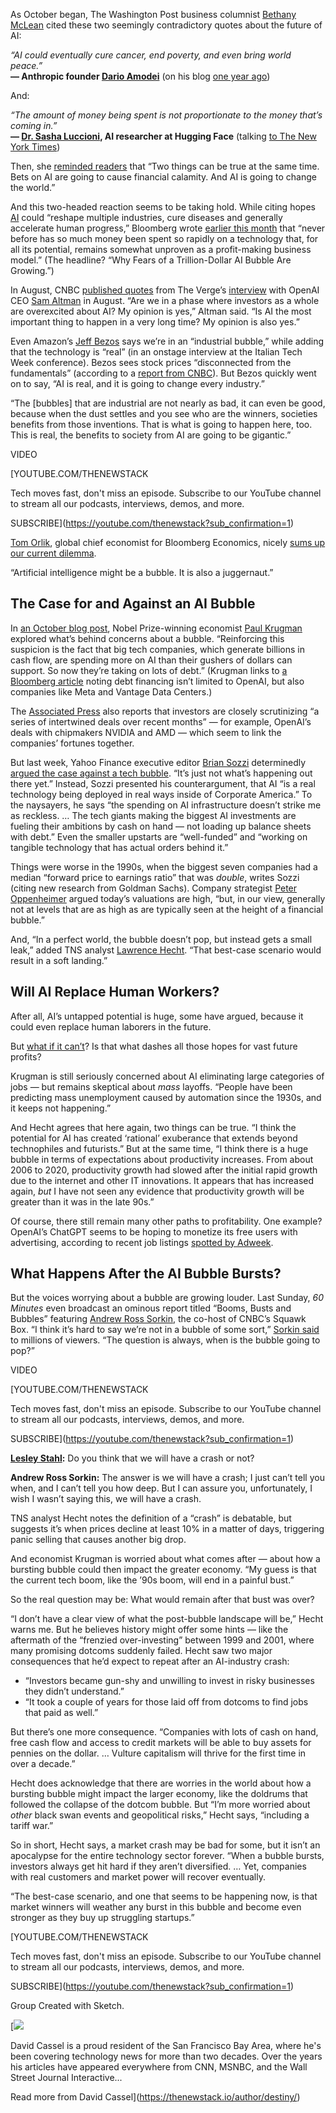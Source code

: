 As October began, The Washington Post business columnist [Bethany McLean](https://en.wikipedia.org/wiki/Bethany_McLean) cited these two seemingly contradictory quotes about the future of AI:

*“AI could eventually cure cancer, end poverty, and even bring world peace.”*  
**— Anthropic founder [Dario Amodei](https://www.linkedin.com/in/dario-amodei-3934934/)** (on his blog [one year ago](https://www.darioamodei.com/essay/machines-of-loving-grace))

And:

*“The amount of money being spent is not proportionate to the money that’s coming in.”*  
**— [Dr. Sasha Luccioni](https://www.linkedin.com/in/sashaluccioniphd/), AI researcher at Hugging Face** (talking [to The New York Times](https://www.nytimes.com/2025/09/16/technology/what-exactly-are-ai-companies-trying-to-build-heres-a-guide.html))

Then, she [reminded readers](https://www.msn.com/en-us/health/other/ai-will-trigger-financial-calamity-it-ll-also-remake-world/ar-AA1NNbhn) that “Two things can be true at the same time. Bets on AI are going to cause financial calamity. And AI is going to change the world.”

And this two-headed reaction seems to be taking hold. While citing hopes [AI](https://thenewstack.io/ai/) could “reshape multiple industries, cure diseases and generally accelerate human progress,” Bloomberg wrote [earlier this month](https://finance.yahoo.com/news/why-fears-trillion-dollar-ai-130008034.html) that “never before has so much money been spent so rapidly on a technology that, for all its potential, remains somewhat unproven as a profit-making business model.” (The headline? “Why Fears of a Trillion-Dollar AI Bubble Are Growing.”)

In August, CNBC [published quotes](https://www.cnbc.com/2025/08/18/openai-sam-altman-warns-ai-market-is-in-a-bubble.html) from The Verge’s [interview](https://www.theverge.com/command-line-newsletter/759897/sam-altman-chatgpt-openai-social-media-google-chrome-interview) with OpenAI CEO [Sam Altman](https://x.com/sama) in August. “Are we in a phase where investors as a whole are overexcited about AI? My opinion is yes,” Altman said. “Is AI the most important thing to happen in a very long time? My opinion is also yes.”

Even Amazon’s [Jeff Bezos](https://x.com/JeffBezos) says we’re in an “industrial bubble,” while adding that the technology is “real” (in an onstage interview at the Italian Tech Week conference). Bezos sees stock prices “disconnected from the fundamentals” (according to a [report from CNBC](https://www.cnbc.com/2025/10/03/jeff-bezos-ai-in-an-industrial-bubble-but-society-to-benefit.html)). But Bezos quickly went on to say, “AI is real, and it is going to change every industry.”

“The [bubbles] that are industrial are not nearly as bad, it can even be good, because when the dust settles and you see who are the winners, societies benefits from those inventions. That is what is going to happen here, too. This is real, the benefits to society from AI are going to be gigantic.”

VIDEO

[YOUTUBE.COM/THENEWSTACK

Tech moves fast, don't miss an episode. Subscribe to our YouTube
channel to stream all our podcasts, interviews, demos, and more.

SUBSCRIBE](https://youtube.com/thenewstack?sub_confirmation=1)

[Tom Orlik](https://www.linkedin.com/in/tom-orlik-93090a24/), global chief economist for Bloomberg Economics, nicely [sums up our current dilemma](https://finance.yahoo.com/news/stock-bubble-dread-grips-central-200000324.html).

“Artificial intelligence might be a bubble. It is also a juggernaut.”

## The Case for and Against an AI Bubble

In [an October blog post](https://paulkrugman.substack.com/p/why-arent-we-partying-like-its-1999), Nobel Prize-winning economist [Paul Krugman](https://x.com/paulkrugman) explored what’s behind concerns about a bubble. “Reinforcing this suspicion is the fact that big tech companies, which generate billions in cash flow, are spending more on AI than their gushers of dollars can support. So now they’re taking on lots of debt.” (Krugman links to [a Bloomberg article](https://finance.yahoo.com/news/why-fears-trillion-dollar-ai-130008034.html) noting debt financing isn’t limited to OpenAI, but also companies like Meta and Vantage Data Centers.)

The [Associated Press](https://apnews.com/article/ai-bubble-warnings-bank-of-england-imf-b15e54f6d06992371ee39b27f4e6da3a) also reports that investors are closely scrutinizing “a series of intertwined deals over recent months” — for example, OpenAI’s deals with chipmakers NVIDIA and AMD — which seem to link the companies’ fortunes together.

But last week, Yahoo Finance executive editor [Brian Sozzi](https://www.linkedin.com/in/briansozzi/) determinedly [argued the case against a tech bubble](https://finance.yahoo.com/news/is-the-ai-stock-bubble-about-to-explode-123014740.html). “It’s just not what’s happening out there yet.” Instead, Sozzi presented his counterargument, that AI “is a real technology being deployed in real ways inside of Corporate America.” To the naysayers, he says “the spending on AI infrastructure doesn’t strike me as reckless. … The tech giants making the biggest AI investments are fueling their ambitions by cash on hand — not loading up balance sheets with debt.” Even the smaller upstarts are “well-funded” and “working on tangible technology that has actual orders behind it.”

Things were worse in the 1990s, when the biggest seven companies had a median “forward price to earnings ratio” that was *double*, writes Sozzi (citing new research from Goldman Sachs). Company strategist [Peter Oppenheimer](https://www.linkedin.com/in/peter-oppenheimer-3a848317/) argued today’s valuations are high, “but, in our view, generally not at levels that are as high as are typically seen at the height of a financial bubble.”

And, “In a perfect world, the bubble doesn’t pop, but instead gets a small leak,” added TNS analyst [Lawrence Hecht](https://thenewstack.io/author/lawrence-hecht/). “That best-case scenario would result in a soft landing.”

## Will AI Replace Human Workers?

After all, AI’s untapped potential is huge, some have argued, because it could even replace human laborers in the future.

But [what if it can’t](https://thenewstack.io/how-solid-is-ed-zitrons-case-against-generative-ai/)? Is that what dashes all those hopes for vast future profits?

Krugman is still seriously concerned about AI eliminating large categories of jobs — but remains skeptical about *mass* layoffs. “People have been predicting mass unemployment caused by automation since the 1930s, and it keeps not happening.”

And Hecht agrees that here again, two things can be true. “I think the potential for AI has created ‘rational’ exuberance that extends beyond technophiles and futurists.” But at the same time, “I think there is a huge bubble in terms of expectations about productivity increases. From about 2006 to 2020, productivity growth had slowed after the initial rapid growth due to the internet and other IT innovations. It appears that has increased again, *but* I have not seen any evidence that productivity growth will be greater than it was in the late 90s.”

Of course, there still remain many other paths to profitability. One example? OpenAI’s ChatGPT seems to be hoping to monetize its free users with advertising, according to recent job listings [spotted by Adweek](https://www.adweek.com/media/openai-chatgpt-ads-job-listing-marketing-platform/).

## What Happens After the AI Bubble Bursts?

But the voices worrying about a bubble are growing louder. Last Sunday, *60 Minutes* even broadcast an ominous report titled “Booms, Busts and Bubbles” featuring [Andrew Ross Sorkin](https://www.linkedin.com/in/andrew-ross-sorkin-b52a69/), the co-host of CNBC’s Squawk Box. “I think it’s hard to say we’re not in a bubble of some sort,” [Sorkin said](https://www.cbsnews.com/news/ai-boom-propping-up-economy-as-some-guardrails-coming-off-andrew-ross-sorkin-60-minutes-transcript/) to millions of viewers. “The question is always, when is the bubble going to pop?”

VIDEO

[YOUTUBE.COM/THENEWSTACK

Tech moves fast, don't miss an episode. Subscribe to our YouTube
channel to stream all our podcasts, interviews, demos, and more.

SUBSCRIBE](https://youtube.com/thenewstack?sub_confirmation=1)

**[Lesley Stahl](https://x.com/LesleyRStahl):** Do you think that we will have a crash or not?

**Andrew Ross Sorkin:** The answer is we will have a crash; I just can’t tell you when, and I can’t tell you how deep. But I can assure you, unfortunately, I wish I wasn’t saying this, we will have a crash.

TNS analyst Hecht notes the definition of a “crash” is debatable, but suggests it’s when prices decline at least 10% in a matter of days, triggering panic selling that causes another big drop.

And economist Krugman is worried about what comes after — about how a bursting bubble could then impact the greater economy. “My guess is that the current tech boom, like the ’90s boom, will end in a painful bust.”

So the real question may be: What would remain after that bust was over?

“I don’t have a clear view of what the post-bubble landscape will be,” Hecht warns me. But he believes history might offer some hints — like the aftermath of the “frenzied over-investing” between 1999 and 2001, where many promising dotcoms suddenly failed. Hecht saw two major consequences that he’d expect to repeat after an AI-industry crash:

* “Investors became gun-shy and unwilling to invest in risky businesses they didn’t understand.”
* “It took a couple of years for those laid off from dotcoms to find jobs that paid as well.”

But there’s one more consequence. “Companies with lots of cash on hand, free cash flow and access to credit markets will be able to buy assets for pennies on the dollar. … Vulture capitalism will thrive for the first time in over a decade.”

Hecht does acknowledge that there are worries in the world about how a bursting bubble might impact the larger economy, like the doldrums that followed the collapse of the dotcom bubble. But “I’m more worried about *other* black swan events and geopolitical risks,” Hecht says, “including a tariff war.”

So in short, Hecht says, a market crash may be bad for some, but it isn’t an apocalypse for the entire technology sector forever. “When a bubble bursts, investors always get hit hard if they aren’t diversified. … Yet, companies with real customers and market power will recover eventually.

“The best-case scenario, and one that seems to be happening now, is that market winners will weather any burst in this bubble and become even stronger as they buy up struggling startups.”

[YOUTUBE.COM/THENEWSTACK

Tech moves fast, don't miss an episode. Subscribe to our YouTube
channel to stream all our podcasts, interviews, demos, and more.

SUBSCRIBE](https://youtube.com/thenewstack?sub_confirmation=1)

Group
Created with Sketch.

[![](https://cdn.thenewstack.io/media/2023/11/82081813-7zddypfe_400x400.jpg)

David Cassel is a proud resident of the San Francisco Bay Area, where he's been covering technology news for more than two decades. Over the years his articles have appeared everywhere from CNN, MSNBC, and the Wall Street Journal Interactive...

Read more from David Cassel](https://thenewstack.io/author/destiny/)